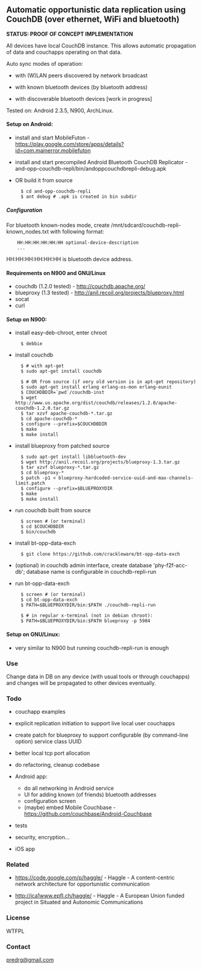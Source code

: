 ## Automatic opportunistic data replication using CouchDB (over ethernet, WiFi and bluetooth)

**STATUS: PROOF OF CONCEPT IMPLEMENTATION**

All devices have local CouchDB instance. This allows automatic
propagation of data and couchapps operating on that data.

Auto sync modes of operation:

- with (W)LAN peers discovered by network broadcast

- with known bluetooth devices (by bluetooth address)

- with discoverable bluetooth devices [work in progress]

Tested on: Android 2.3.5, N900, ArchLinux.

#### Setup on Android:

- install and start MobileFuton -
  https://play.google.com/store/apps/details?id=com.mainerror.mobilefuton

- install and start precompiled Android Bluetooth CouchDB Replicator -
  and-opp-couchdb-repli/bin/andoppcouchdbrepli-debug.apk

- OR build it from source

        $ cd and-opp-couchdb-repli
        $ ant debug # .apk is created in bin subdir

##### Configuration

For bluetooth known-nodes mode, create
/mnt/sdcard/couchdb-repli-known_nodes.txt with following format:

        HH:HH:HH:HH:HH:HH optional-device-description
        ...

HH:HH:HH:HH:HH:HH is bluetooth device address.

#### Requirements on N900 and GNU/Linux

  - couchdb (1.2.0 tested) - http://couchdb.apache.org/
  - blueproxy (1.3 tested) - http://anil.recoil.org/projects/blueproxy.html
  - socat
  - curl

#### Setup on N900:

- install easy-deb-chroot, enter chroot

        $ debbie

- install couchdb

        $ # with apt-get
        $ sudo apt-get install couchdb

        $ # OR from source (if very old version is in apt-get repository)
        $ sudo apt-get install erlang erlang-os-mon erlang-eunit
        $ COUCHDBDIR=`pwd`/couchdb-inst
        $ wget http://www.us.apache.org/dist/couchdb/releases/1.2.0/apache-couchdb-1.2.0.tar.gz
        $ tar xzvf apache-couchdb-*.tar.gz
        $ cd apache-couchdb-*
        $ configure --prefix=$COUCHDBDIR
        $ make
        $ make install

- install blueproxy from patched source

        $ sudo apt-get install libbluetooth-dev
        $ wget http://anil.recoil.org/projects/blueproxy-1.3.tar.gz
        $ tar xzvf blueproxy-*.tar.gz
        $ cd blueproxy-*
        $ patch -p1 < blueproxy-hardcoded-service-uuid-and-max-channels-limit.patch
        $ configure --prefix=$BLUEPROXYDIR
        $ make
        $ make install

- run couchdb built from source

        $ screen # (or terminal)
        $ cd $COUCHDBDIR
        $ bin/couchdb

- install bt-opp-data-exch

        $ git clone https://github.com/crackleware/bt-opp-data-exch

- (optional) in couchdb admin interface, create database
  'phy-f2f-acc-db'; database name is configurable in couchdb-repli-run

- run bt-opp-data-exch

        $ screen # (or terminal)
        $ cd bt-opp-data-exch
        $ PATH=$BLUEPROXYDIR/bin:$PATH ./couchdb-repli-run

        $ # in regular x-terminal (not in debian chroot):
        $ PATH=$BLUEPROXYDIR/bin:$PATH blueproxy -p 5984

#### Setup on GNU/Linux:

- very similar to N900 but running couchdb-repli-run is enough

### Use

Change data in DB on any device (with usual tools or through
couchapps) and changes will be propagated to other devices eventually.

### Todo

- couchapp examples

- explicit replication initiation to support live local user couchapps

- create patch for blueproxy to support configurable (by command-line
  option) service class UUID

- better local tcp port allocation

- do refactoring, cleanup codebase

- Android app:
  - do all networking in Android service
  - UI for adding known (of friends) bluetooth addresses
  - configuration screen
  - (maybe) embed Mobile Couchbase - https://github.com/couchbase/Android-Couchbase

- tests

- security, encryption...

- iOS app

### Related

- https://code.google.com/p/haggle/ - Haggle - A content-centric
  network architecture for opportunistic communication

- http://ica1www.epfl.ch/haggle/ - Haggle - A European Union funded
  project in Situated and Autonomic Communications

### License

WTFPL

### Contact

predrg@gmail.com
